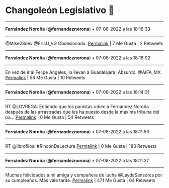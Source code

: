 # Changoleón Legislativo 🙈
*****
**Fernández Noroña** (**@fernandeznorona**) • 07-08-2022 a las 18:16:33
*****
@Mike28dev @EricU_VG Obsesionado.
[Permalink](https://twitter.com/fernandeznorona/status/1556464349681782784) | 7 Me Gusta | 2 Retweets
*****
**Fernández Noroña** (**@fernandeznorona**) • 07-08-2022 a las 18:16:02
*****
En vez de ir al Felipe Angeles, lo llevan a Guadalajara. Absurdo. @AIFA_MX
[Permalink](https://twitter.com/fernandeznorona/status/1556464219259813891) | 56 Me Gusta | 10 Retweets
*****
**Fernández Noroña** (**@fernandeznorona**) • 07-08-2022 a las 18:14:31
*****
RT @LOVREGA: Entiendo que los panistas odien a Fernández Noroña después de las arrastradas que les ha puesto desde la máxima tribuna del pa…
[Permalink](https://twitter.com/fernandeznorona/status/1556463836898754560) | 0 Me Gusta | 54 Retweets
*****
**Fernández Noroña** (**@fernandeznorona**) • 07-08-2022 a las 18:11:50
*****
RT @librofilos: #RincónDeLectura
[Permalink](https://twitter.com/fernandeznorona/status/1556463164253954050) | 0 Me Gusta | 183 Retweets
*****
**Fernández Noroña** (**@fernandeznorona**) • 07-08-2022 a las 18:11:37
*****
Muchas felicidades a mi amiga y compañera de lucha @LaydaSansores por su cumpleaños. Más vale tarde.
[Permalink](https://twitter.com/fernandeznorona/status/1556463110097014784) | 471 Me Gusta | 64 Retweets